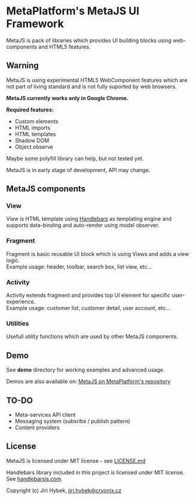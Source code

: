 # MetaPlatform's MetaJS UI Framework
MetaJS is pack of libraries which provides UI building blocks using web-components and HTML5 features.

## Warning
MetaJS is using experimental HTML5 WebComponent features which are not part of living standard and is not fully suported by web browsers.

**MetaJS currently works only in Google Chrome.**

**Required features:**
- Custom elements
- HTML imports
- HTML templates
- Shadow DOM
- Object.observe

Maybe some polyfill library can help, but not tested yet.

MetaJS is in early stage of development, API may change.

## MetaJS components

### View
View is HTML template using [Handlebars](http://handlebarsjs.com/) as templating engine and supports data-binding and auto-render using model observer.

### Fragment
Fragment is basic reusable UI block which is using Views and adds a view logic.  
Example usage: header, toolbar, search box, list view, etc...

### Activity
Activity extends fragment and provides top UI element for specific user-experience.  
Example usage: customer list, customer detail, user account, etc...

### Utilities
Usefull utility functions which are used by other MetaJS components.

## Demo
See **demo** directory for working examples and advanced usage.

Demos are also available on: [MetaJS on MetaPlatform's repository](http://repo.meta-platform.com/metajs/demo/)

## TO-DO
- Meta-services API client
- Messaging system (subsribe / publish pattern)
- Content providers

## License
MetaJS is licensed under MIT license - see [LICENSE.md](./LICENSE.md)

Handlebars library included in this project is licensed under MIT license. See [handlebarsjs.com](http://handlebarsjs.com/).

Copyright (c) Jiri Hybek, jiri.hybek@cryonix.cz
